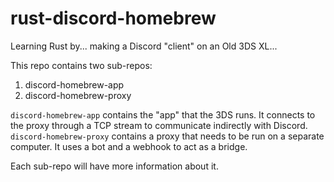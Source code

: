 # rust-discord-homebrew

Learning Rust by... making a Discord "client" on an Old 3DS XL...

This repo contains two sub-repos:

1. discord-homebrew-app
2. discord-homebrew-proxy

`discord-homebrew-app` contains the "app" that the 3DS runs. It connects to the proxy through a TCP stream to communicate indirectly with Discord.
`discord-homebrew-proxy` contains a proxy that needs to be run on a separate computer. It uses a bot and a webhook to act as a bridge.

Each sub-repo will have more information about it.
